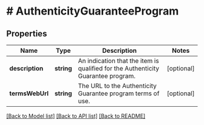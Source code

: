 # # AuthenticityGuaranteeProgram

## Properties

Name | Type | Description | Notes
------------ | ------------- | ------------- | -------------
**description** | **string** | An indication that the item is qualified for the Authenticity Guarantee program. | [optional]
**termsWebUrl** | **string** | The URL to the Authenticity Guarantee program terms of use. | [optional]

[[Back to Model list]](../../README.md#models) [[Back to API list]](../../README.md#endpoints) [[Back to README]](../../README.md)
